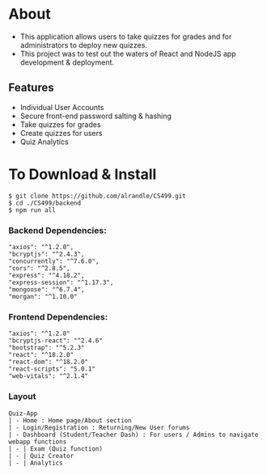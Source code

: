 # About
* This application allows users to take quizzes for grades and for administrators to deploy new quizzes.
* This project was to test out the waters of React and NodeJS app development & deployment.

## Features
* Individual User Accounts
* Secure front-end password salting & hashing
* Take quizzes for grades
* Create quizzes for users
* Quiz Analytics

# To Download & Install
    $ git clone https://github.com/alrandle/CS499.git
    $ cd ./CS499/backend
    $ npm run all
    
### Backend Dependencies:
    "axios": "^1.2.0",
    "bcryptjs": "^2.4.3",
    "concurrently": "^7.6.0",
    "cors": "^2.8.5",
    "express": "^4.18.2",
    "express-session": "^1.17.3",
    "mongoose": "^6.7.4",
    "morgan": "^1.10.0"
    
### Frontend Dependencies: 
    "axios": "^1.2.0"
    "bcryptjs-react": "^2.4.6"
    "bootstrap": "^5.2.3"
    "react": "^18.2.0"
    "react-dom": "^18.2.0"
    "react-scripts": "5.0.1"
    "web-vitals": "^2.1.4"

### Layout
    Quiz-App
    | - Home : Home page/About section
    | - Login/Registration : Returning/New User forums
    | - Dashboard (Student/Teacher Dash) : For users / Admins to navigate webapp functions
    | - | Exam (Quiz function)
    | - | Quiz Creator
    | - | Analytics
